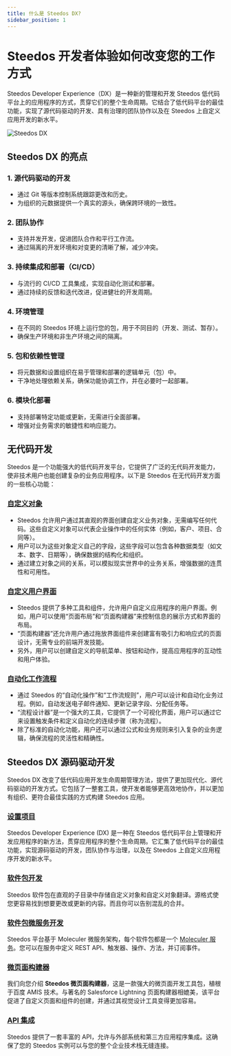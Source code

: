 ```yaml
---
title: 什么是 Steedos DX?
sidebar_position: 1
---
```


# Steedos 开发者体验如何改变您的工作方式

Steedos Developer Experience（DX）是一种新的管理和开发 Steedos 低代码平台上的应用程序的方式，贯穿它们的整个生命周期。它结合了低代码平台的最佳功能，实现了源代码驱动的开发、具有治理的团队协作以及在 Steedos 上自定义应用开发的新水平。

![Steedos DX](/img/platform/steedos-dx.png)

## Steedos DX 的亮点

### 1. 源代码驱动的开发
- 通过 Git 等版本控制系统跟踪更改和历史。
- 为组织的元数据提供一个真实的源头，确保跨环境的一致性。

### 2. 团队协作
- 支持并发开发，促进团队合作和平行工作流。
- 通过隔离的开发环境和对变更的清晰了解，减少冲突。

### 3. 持续集成和部署（CI/CD）
- 与流行的 CI/CD 工具集成，实现自动化测试和部署。
- 通过持续的反馈和迭代改进，促进健壮的开发周期。

### 4. 环境管理
- 在不同的 Steedos 环境上运行您的包，用于不同目的（开发、测试、暂存）。
- 确保生产环境和非生产环境之间的隔离。

### 5. 包和依赖性管理
- 将元数据和设置组织在易于管理和部署的逻辑单元（包）中。
- 干净地处理依赖关系，确保功能协调工作，并在必要时一起部署。

### 6. 模块化部署
- 支持部署特定功能或更新，无需进行全面部署。
- 增强对业务需求的敏捷性和响应能力。


## 无代码开发

Steedos 是一个功能强大的低代码开发平台，它提供了广泛的无代码开发能力，使非技术用户也能创建复杂的业务应用程序。以下是 Steedos 在无代码开发方面的一些核心功能：

### [自定义对象](/no-code/customize/)

- Steedos 允许用户通过其直观的界面创建自定义业务对象，无需编写任何代码。这些自定义对象可以代表企业操作中的任何实体（例如，客户、项目、合同等）。
- 用户可以为这些对象定义自己的字段，这些字段可以包含各种数据类型（如文本、数字、日期等），确保数据的结构化和组织。
- 通过建立对象之间的关系，可以模拟现实世界中的业务关系，增强数据的连贯性和可用性。

### [自定义用户界面](/no-code/application/app)

- Steedos 提供了多种工具和组件，允许用户自定义应用程序的用户界面。例如，用户可以使用“页面布局”和“页面构建器”来控制信息的展示方式和界面的布局。
- “页面构建器”还允许用户通过拖放界面组件来创建富有吸引力和响应式的页面设计，无需专业的前端开发技能。
- 另外，用户可以创建自定义的导航菜单、按钮和动作，提高应用程序的互动性和用户体验。

### [自动化工作流程](/automation/)

- 通过 Steedos 的“自动化操作”和“工作流规则”，用户可以设计和自动化业务过程。例如，自动发送电子邮件通知、更新记录字段、分配任务等。
- “流程设计器”是一个强大的工具，它提供了一个可视化界面，用户可以通过它来设置触发条件和定义自动化的连续步骤（称为流程）。
- 除了标准的自动化功能，用户还可以通过公式和业务规则来引入复杂的业务逻辑，确保流程的灵活性和精确性。

## Steedos DX 源码驱动开发

Steedos DX 改变了低代码应用开发生命周期管理方法，提供了更加现代化、源代码驱动的开发方式。它包括了一整套工具，使开发者能够更高效地协作，并以更加有组织、更符合最佳实践的方式构建 Steedos 应用。

### [设置项目](/developer/setup/)

Steedos Developer Experience (DX) 是一种在 Steedos 低代码平台上管理和开发应用程序的新方法，贯穿应用程序的整个生命周期。它汇集了低代码平台的最佳功能，实现源码驱动的开发，团队协作与治理，以及在 Steedos 上自定义应用程序开发的新水平。

### [软件包开发](/developer/package/)

Steedos 软件包在直观的子目录中存储自定义对象和自定义对象翻译。源格式使您更容易找到想要更改或更新的内容。而且你可以告别混乱的合并。

### [软件包微服务开发](/developer/service/)

Steedos 平台基于 Moleculer 微服务架构，每个软件包都是一个 [Moleculer 服务](https://moleculer.services/docs/0.14/services)。您可以在服务中定义 REST API、触发器、操作、方法，并订阅事件。

### [微页面构建器](/developer/micro-page/)

我们向您介绍 **Steedos 微页面构建器**，这是一款强大的微页面开发工具包，植根于百度 AMIS 技术。与著名的 Salesforce Lightning 页面构建器相媲美，该平台促进了自定义页面和组件的创建，并通过其视觉设计工具变得更加容易。

### [API 集成](/developer/api/)

Steedos 提供了一套丰富的 API，允许与外部系统和第三方应用程序集成。这确保了您的 Steedos 实例可以与您的整个企业技术栈无缝连接。
